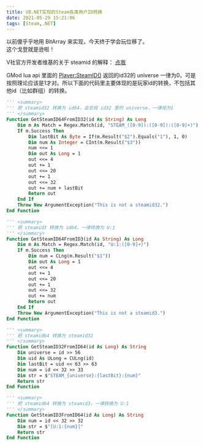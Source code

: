 ```yaml
---
title: VB.NET实现的Steam各类用户ID转换
date: 2021-05-29 15:21:06
tags: [Steam,.NET]
---
```

以前傻乎乎地用 BitArray 来实现，今天终于学会玩位移了。   
这个戈登就是逊啦！   

V社官方开发者维基的关于 steamid 的解释： [点我](https://developer.valvesoftware.com/wiki/SteamID:zh-cn)  

GMod lua api 里面的 [Player:SteamID()](https://wiki.facepunch.com/gmod/Player:SteamID) 返回的id32的 universe 一律为0，可是按照理论应该是1才对。所以下面的代码里主要体现的是玩家id的转换，不包括其他id（比如群组）的转换。    

```vb
''' <summary>
''' 把 steamid32 转换为 id64，会忽视 id32 里的 universe，一律视为1
''' </summary>
Function GetSteamID64FromID32(id As String) As Long
    Dim m As Match = Regex.Match(id, "STEAM_([0-9]):([0-9]):([0-9]+)")
    If m.Success Then
        Dim lastBit As Byte = If(m.Result("$2").Equals("1"), 1, 0)
        Dim num As Integer = CInt(m.Result("$3"))
        num <<= 1
        Dim out As Long = 1
        out <<= 4
        out += 1
        out <<= 20
        out += 1
        out <<= 32
        out += num + lastBit
        Return out
    End If
    Throw New ArgumentException("This is not a steamid32.")
End Function

''' <summary>
''' 把 steamid3 转换为 id64，一律转换为 U:1
''' </summary>
Function GetSteamID64FromID3(id As String) As Long
    Dim m As Match = Regex.Match(id, "U:1:([0-9]+)")
    If m.Success Then
        Dim num = CLng(m.Result("$1"))
        Dim out As Long = 1
        out <<= 4
        out += 1
        out <<= 20
        out += 1
        out <<= 32
        out += num
        Return out
    End If
    Throw New ArgumentException("This is not a steamid3.")
End Function

''' <summary>
''' 把 steamid64 转换为 steamid32
''' </summary>
Function GetSteamID32FromID64(id As Long) As String
    Dim universe = id >> 56
    Dim uid As ULong = CULng(id)
    Dim lastBit = uid << 63 >> 63
    Dim num = id << 32 >> 33
    Dim str = $"STEAM_{universe}:{lastBit}:{num}"
    Return str
End Function

''' <summary>
''' 把 steamid64 转换为 steamid3，一律转换为 U:1
''' </summary>
Function GetSteamID3FromID64(id As Long) As String
    Dim num = id << 32 >> 32
    Dim str = $"[U:1:{num}]"
    Return str
End Function

```
